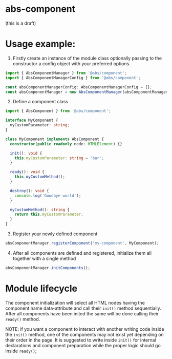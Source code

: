 # abs-component

(this is a draft)

# Usage example:
1) Firstly create an instance of the module class optionally passing to the constructor a config object with your preferred options.
```typescript
import { AbsComponentManager } from '@abs/component';
import { AbsComponentManagerConfig } from '@abs/component';

const absComponentManagerConfig: AbsComponentManagerConfig = {};
const absComponentManager = new AbsComponentManager(absComponentManagerConfig);
```

2) Define a component class
```typescript
import { AbsComponent } from '@abs/component';

interface MyComponent {
  myCustomParameter: string;
}

class MyComponent implements AbsComponent {
  constructor(public readonly node: HTMLElement) {}

  init(): void {
    this.myCustomParameter: string = 'bar';
  }

  ready(): void {
    this.myCustomMethod();
  }

  destroy(): void {
    console.log('Goodbye world');
  }

  myCustomMethod(): string {
    return this.myCustomParameter;
  }
}
```

3) Register your newly defined component
```typescript
absComponentManager.registerComponent('my-component', MyComponent);
```

4) After all components are defined and registered, initialize them all together with a single method
```typescript
absComponentManager.initComponents();
```

# Module lifecycle
The component initialization will select all HTML nodes having the component name data-attribute and call their `init()` method sequentially.
After all components have been inited the same will be done calling their `ready()` method.

NOTE: if you want a component to interact with another writing code inside the `init()` method, one of the components may not exist yet depending on their order in the page. It is suggested to write inside `init()` for internal declarations and component preparation while the proper logic should go inside `ready()`;